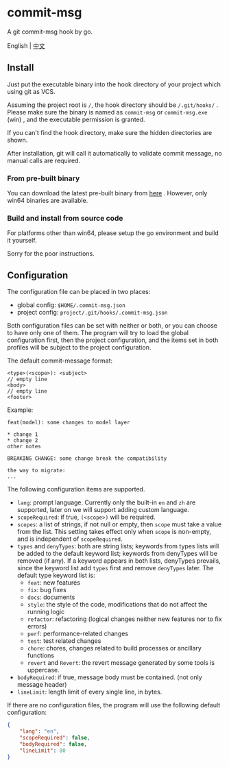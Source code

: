 # commit-msg

A git commit-msg hook by go.

English | [中文](./README_zh.md)



## Install

Just put the executable binary into the hook directory of your project which using git as VCS.

Assuming the project root is `/`, the hook directory should be `/.git/hooks/` . Please make sure the binary is named as `commit-msg` or `commit-msg.exe` (win) , and the executable permission is granted.

If you can't find the hook directory, make sure the hidden directories are shown.



After installation, git will call it automatically to validate commit message, no manual calls are required.

### From pre-built binary

You can download the latest pre-built binary from [here](https://github.com/JayceChant/commit-msg/releases) . However, only win64 binaries are available.



### Build and install from source code

For platforms other than win64, please setup the go environment and build it yourself.

Sorry for the poor instructions.



## Configuration

The configuration file can be placed in two places:

* global config: `$HOME/.commit-msg.json`
* project config: `project/.git/hooks/.commit-msg.json`

Both configuration files can be set with neither or both, or you can choose to have only one of them. The program will try to load the global configuration first, then the project configuration, and the items set in both profiles will be subject to the project configuration.

The default commit-message format:

```
<type>(<scope>): <subject>
// empty line
<body>
// empty line
<footer>
```

Example:

```
feat(model): some changes to model layer

* change 1
* change 2
other notes

BREAKING CHANGE: some change break the compatibility

the way to migrate:
...
```

The following configuration items are supported.

* `lang`: prompt language. Currently only the built-in `en` and `zh` are supported, later on we will support adding custom language.
* `scopeRequired`: if true, `(<scope>)` will be required.
* `scopes`: a list of strings, if not null or empty, then `scope` must take a value from the list. This setting takes effect only when `scope` is non-empty, and is independent of `scopeRequired`.
* `types` and `denyTypes`: both are string lists; keywords from types lists will be added to the default keyword list; keywords from denyTypes will be removed (if any). If a keyword appears in both lists, denyTypes prevails, since the keyword list add `types` first and remove `denyTypes` later.
  The default type keyword list is:
  * `feat`: new features
  * `fix`: bug fixes
  * `docs`: documents
  * `style`: the style of the code, modifications that do not affect the running logic
  * `refactor`: refactoring (logical changes neither new features nor to fix errors)
  * `perf`: performance-related changes
  * `test`: test related changes
  * `chore`: chores, changes related to build processes or ancillary functions
  * `revert` and `Revert`: the revert message generated by some tools is uppercase.
* `bodyRequired`: if true, message body must be contained. (not only message header)
* `lineLimit`: length limit of every single line, in bytes.

If there are no configuration files, the program will use the following default configuration:

```json
{
    "lang": "en",
    "scopeRequired": false,
    "bodyRequired": false,
    "lineLimit": 80
}
```